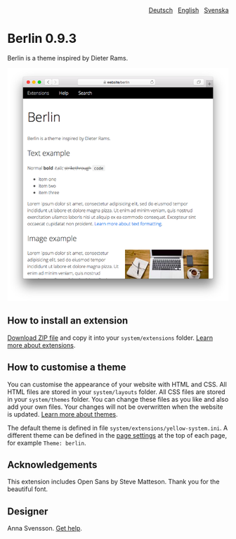 <p align="right"><a href="README-de.md">Deutsch</a> &nbsp; <a href="README.md">English</a> &nbsp; <a href="README-sv.md">Svenska</a></p>

# Berlin 0.9.3

Berlin is a theme inspired by Dieter Rams.

<p align="center"><img src="SCREENSHOT.png" alt="Screenshot"></p>

## How to install an extension

[Download ZIP file](https://github.com/annaesvensson/yellow-berlin/archive/refs/heads/main.zip) and copy it into your `system/extensions` folder. [Learn more about extensions](https://github.com/annaesvensson/yellow-update).

## How to customise a theme

You can customise the appearance of your website with HTML and CSS. All HTML files are stored in your `system/layouts` folder. All CSS files are stored in your `system/themes` folder. You can change these files as you like and also add your own files. Your changes will not be overwritten when the website is updated. [Learn more about themes](https://datenstrom.se/yellow/help/how-to-customise-a-theme).

The default theme is defined in file `system/extensions/yellow-system.ini`. A different theme can be defined in the [page settings](https://github.com/annaesvensson/yellow-core#settings-page) at the top of each page, for example `Theme: berlin`.

## Acknowledgements

This extension includes Open Sans by Steve Matteson. Thank you for the beautiful font.

## Designer

Anna Svensson. [Get help](https://datenstrom.se/yellow/help/).
